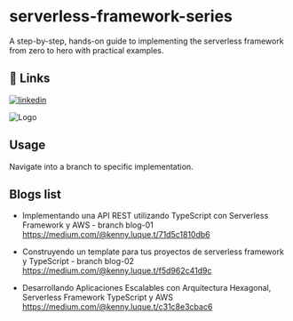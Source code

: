 
# serverless-framework-series

A step-by-step, hands-on guide to implementing the serverless framework from zero to hero with practical examples.


## 🔗 Links

[![linkedin](https://img.shields.io/badge/linkedin-0A66C2?style=for-the-badge&logo=linkedin&logoColor=white)](https://www.linkedin.com/in/kennyluquet/)



![Logo](https://camo.githubusercontent.com/47fc268f696afbfaf449142b409f40b983b7db6e3ab2ac13cd6d047aa1eab703/68747470733a2f2f73332e616d617a6f6e6177732e636f6d2f6173736574732e6769746875622e7365727665726c6573732f726561646d652d7365727665726c6573732d6672616d65776f726b2e676966)







    
## Usage

Navigate into a branch to specific implementation.


## Blogs list

- Implementando una API REST utilizando TypeScript con Serverless Framework y AWS - branch blog-01
    https://medium.com/@kenny.luque.t/71d5c1810db6

- Construyendo un template para tus proyectos de serverless framework y TypeScript - branch blog-02
    https://medium.com/@kenny.luque.t/f5d962c41d9c

- Desarrollando Aplicaciones Escalables con Arquitectura Hexagonal, Serverless Framework TypeScript y AWS
    https://medium.com/@kenny.luque.t/c31c8e3cbac6
